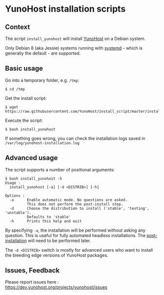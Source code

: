 # YunoHost installation scripts

## Context

The script `install_yunohost` will install [YunoHost](https://yunohost.org/) on a Debian system.

Only Debian 8 (aka Jessie) systems running with [systemd](https://wiki.debian.org/systemd) - which is generally the default - are supported.

## Basic usage

Go into a temporary folder, e.g. ```/tmp```:

    $ cd /tmp

Get the install script:

    $ wget https://raw.githubusercontent.com/YunoHost/install_script/master/install_yunohost

Execute the script:

    $ bash install_yunohost

If something goes wrong, you can check the installation logs saved in ```/var/log/yunohost-installation.log```

## Advanced usage

The script supports a number of positional arguments:

    $ bash install_yunohost -h
    Usage :
      install_yunohost [-a] [-d <DISTRIB>] [-h]

    Options :
      -a      Enable automatic mode. No questions are asked.
              This does not perform the post-install step.
      -d      Choose the distribution to install ('stable', 'testing', 'unstable').
              Defaults to 'stable'
      -h      Prints this help and exit

By specifying ```-a```, the installation will be performed without asking any question.
This is useful for fully automated headless installations.
The [post-installation](https://yunohost.org/#/postinstall) will need to be performed later.

The ```-d <DISTRIB>``` switch is mostly for advanced users who want to install the bleeding edge versions of YunoHost packages.

## Issues, Feedback

Please report issues here : https://dev.yunohost.org/projects/yunohost/issues
